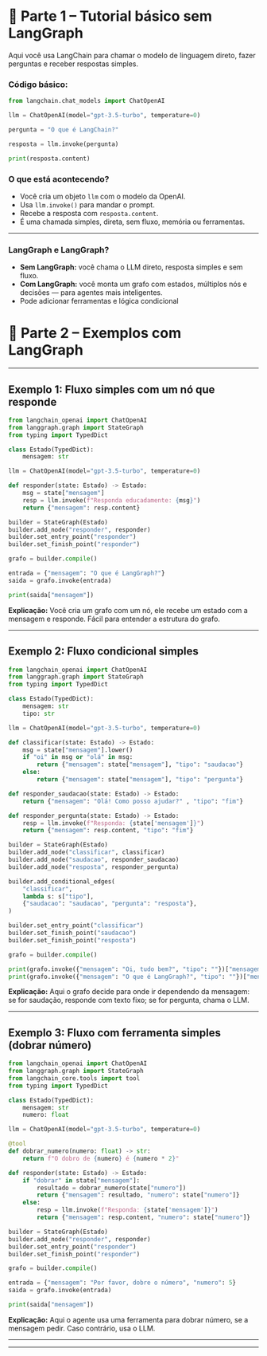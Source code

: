 # 🚀 Parte 1 – Tutorial básico **sem LangGraph**

Aqui você usa LangChain para chamar o modelo de linguagem direto, fazer perguntas e receber respostas simples.

### Código básico:

```python
from langchain.chat_models import ChatOpenAI

llm = ChatOpenAI(model="gpt-3.5-turbo", temperature=0)

pergunta = "O que é LangChain?"

resposta = llm.invoke(pergunta)

print(resposta.content)
```

### O que está acontecendo?

-   Você cria um objeto `llm` com o modelo da OpenAI.
-   Usa `llm.invoke()` para mandar o prompt.
-   Recebe a resposta com `resposta.content`.
-   É uma chamada simples, direta, sem fluxo, memória ou ferramentas.

---

### LangGraph e LangGraph?

-   **Sem LangGraph:** você chama o LLM direto, resposta simples e sem fluxo.
-   **Com LangGraph:** você monta um grafo com estados, múltiplos nós e decisões — para agentes mais inteligentes.
-   Pode adicionar ferramentas e lógica condicional

# 🚀 Parte 2 – Exemplos com LangGraph

---

## Exemplo 1: Fluxo simples com um nó que responde

```python
from langchain_openai import ChatOpenAI
from langgraph.graph import StateGraph
from typing import TypedDict

class Estado(TypedDict):
    mensagem: str

llm = ChatOpenAI(model="gpt-3.5-turbo", temperature=0)

def responder(state: Estado) -> Estado:
    msg = state["mensagem"]
    resp = llm.invoke(f"Responda educadamente: {msg}")
    return {"mensagem": resp.content}

builder = StateGraph(Estado)
builder.add_node("responder", responder)
builder.set_entry_point("responder")
builder.set_finish_point("responder")

grafo = builder.compile()

entrada = {"mensagem": "O que é LangGraph?"}
saida = grafo.invoke(entrada)

print(saida["mensagem"])
```

**Explicação:**
Você cria um grafo com um nó, ele recebe um estado com a mensagem e responde. Fácil para entender a estrutura do grafo.

---

## Exemplo 2: Fluxo condicional simples

```python
from langchain_openai import ChatOpenAI
from langgraph.graph import StateGraph
from typing import TypedDict

class Estado(TypedDict):
    mensagem: str
    tipo: str

llm = ChatOpenAI(model="gpt-3.5-turbo", temperature=0)

def classificar(state: Estado) -> Estado:
    msg = state["mensagem"].lower()
    if "oi" in msg or "olá" in msg:
        return {"mensagem": state["mensagem"], "tipo": "saudacao"}
    else:
        return {"mensagem": state["mensagem"], "tipo": "pergunta"}

def responder_saudacao(state: Estado) -> Estado:
    return {"mensagem": "Olá! Como posso ajudar?" , "tipo": "fim"}

def responder_pergunta(state: Estado) -> Estado:
    resp = llm.invoke(f"Responda: {state['mensagem']}")
    return {"mensagem": resp.content, "tipo": "fim"}

builder = StateGraph(Estado)
builder.add_node("classificar", classificar)
builder.add_node("saudacao", responder_saudacao)
builder.add_node("resposta", responder_pergunta)

builder.add_conditional_edges(
    "classificar",
    lambda s: s["tipo"],
    {"saudacao": "saudacao", "pergunta": "resposta"},
)

builder.set_entry_point("classificar")
builder.set_finish_point("saudacao")
builder.set_finish_point("resposta")

grafo = builder.compile()

print(grafo.invoke({"mensagem": "Oi, tudo bem?", "tipo": ""})["mensagem"])
print(grafo.invoke({"mensagem": "O que é LangGraph?", "tipo": ""})["mensagem"])
```

**Explicação:**
Aqui o grafo decide para onde ir dependendo da mensagem: se for saudação, responde com texto fixo; se for pergunta, chama o LLM.

---

## Exemplo 3: Fluxo com ferramenta simples (dobrar número)

```python
from langchain_openai import ChatOpenAI
from langgraph.graph import StateGraph
from langchain_core.tools import tool
from typing import TypedDict

class Estado(TypedDict):
    mensagem: str
    numero: float

llm = ChatOpenAI(model="gpt-3.5-turbo", temperature=0)

@tool
def dobrar_numero(numero: float) -> str:
    return f"O dobro de {numero} é {numero * 2}"

def responder(state: Estado) -> Estado:
    if "dobrar" in state["mensagem"]:
        resultado = dobrar_numero(state["numero"])
        return {"mensagem": resultado, "numero": state["numero"]}
    else:
        resp = llm.invoke(f"Responda: {state['mensagem']}")
        return {"mensagem": resp.content, "numero": state["numero"]}

builder = StateGraph(Estado)
builder.add_node("responder", responder)
builder.set_entry_point("responder")
builder.set_finish_point("responder")

grafo = builder.compile()

entrada = {"mensagem": "Por favor, dobre o número", "numero": 5}
saida = grafo.invoke(entrada)

print(saida["mensagem"])
```

**Explicação:**
Aqui o agente usa uma ferramenta para dobrar número, se a mensagem pedir. Caso contrário, usa o LLM.

---

---
